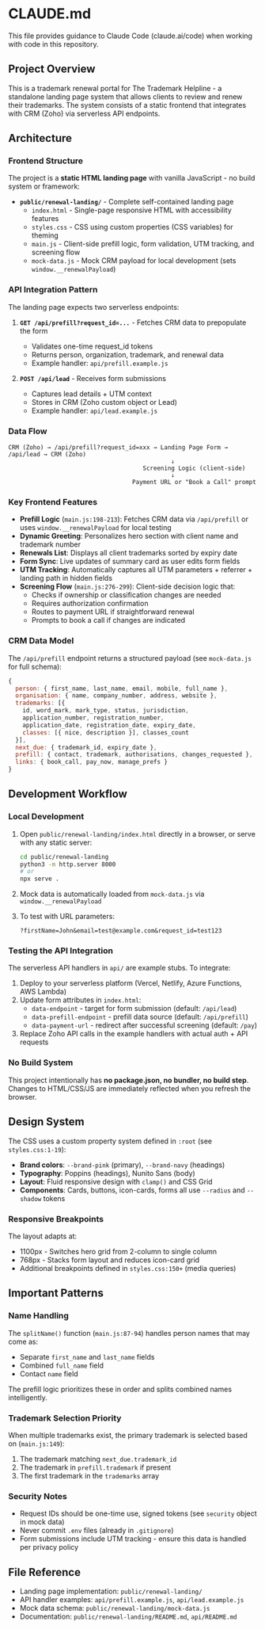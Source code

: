 # CLAUDE.md

This file provides guidance to Claude Code (claude.ai/code) when working with code in this repository.

## Project Overview

This is a trademark renewal portal for The Trademark Helpline - a standalone landing page system that allows clients to review and renew their trademarks. The system consists of a static frontend that integrates with CRM (Zoho) via serverless API endpoints.

## Architecture

### Frontend Structure

The project is a **static HTML landing page** with vanilla JavaScript - no build system or framework:

- **`public/renewal-landing/`** - Complete self-contained landing page
  - `index.html` - Single-page responsive HTML with accessibility features
  - `styles.css` - CSS using custom properties (CSS variables) for theming
  - `main.js` - Client-side prefill logic, form validation, UTM tracking, and screening flow
  - `mock-data.js` - Mock CRM payload for local development (sets `window.__renewalPayload`)

### API Integration Pattern

The landing page expects two serverless endpoints:

1. **`GET /api/prefill?request_id=...`** - Fetches CRM data to prepopulate the form
   - Validates one-time request_id tokens
   - Returns person, organization, trademark, and renewal data
   - Example handler: `api/prefill.example.js`

2. **`POST /api/lead`** - Receives form submissions
   - Captures lead details + UTM context
   - Stores in CRM (Zoho custom object or Lead)
   - Example handler: `api/lead.example.js`

### Data Flow

```
CRM (Zoho) → /api/prefill?request_id=xxx → Landing Page Form → /api/lead → CRM (Zoho)
                                              ↓
                                      Screening Logic (client-side)
                                              ↓
                                   Payment URL or "Book a Call" prompt
```

### Key Frontend Features

- **Prefill Logic** (`main.js:198-213`): Fetches CRM data via `/api/prefill` or uses `window.__renewalPayload` for local testing
- **Dynamic Greeting**: Personalizes hero section with client name and trademark number
- **Renewals List**: Displays all client trademarks sorted by expiry date
- **Form Sync**: Live updates of summary card as user edits form fields
- **UTM Tracking**: Automatically captures all UTM parameters + referrer + landing path in hidden fields
- **Screening Flow** (`main.js:276-299`): Client-side decision logic that:
  - Checks if ownership or classification changes are needed
  - Requires authorization confirmation
  - Routes to payment URL if straightforward renewal
  - Prompts to book a call if changes are indicated

### CRM Data Model

The `/api/prefill` endpoint returns a structured payload (see `mock-data.js` for full schema):

```javascript
{
  person: { first_name, last_name, email, mobile, full_name },
  organisation: { name, company_number, address, website },
  trademarks: [{
    id, word_mark, mark_type, status, jurisdiction,
    application_number, registration_number,
    application_date, registration_date, expiry_date,
    classes: [{ nice, description }], classes_count
  }],
  next_due: { trademark_id, expiry_date },
  prefill: { contact, trademark, authorisations, changes_requested },
  links: { book_call, pay_now, manage_prefs }
}
```

## Development Workflow

### Local Development

1. Open `public/renewal-landing/index.html` directly in a browser, or serve with any static server:
   ```bash
   cd public/renewal-landing
   python3 -m http.server 8000
   # or
   npx serve .
   ```

2. Mock data is automatically loaded from `mock-data.js` via `window.__renewalPayload`

3. To test with URL parameters:
   ```
   ?firstName=John&email=test@example.com&request_id=test123
   ```

### Testing the API Integration

The serverless API handlers in `api/` are example stubs. To integrate:

1. Deploy to your serverless platform (Vercel, Netlify, Azure Functions, AWS Lambda)
2. Update form attributes in `index.html`:
   - `data-endpoint` - target for form submission (default: `/api/lead`)
   - `data-prefill-endpoint` - prefill data source (default: `/api/prefill`)
   - `data-payment-url` - redirect after successful screening (default: `/pay`)
3. Replace Zoho API calls in the example handlers with actual auth + API requests

### No Build System

This project intentionally has **no package.json, no bundler, no build step**. Changes to HTML/CSS/JS are immediately reflected when you refresh the browser.

## Design System

The CSS uses a custom property system defined in `:root` (see `styles.css:1-19`):

- **Brand colors**: `--brand-pink` (primary), `--brand-navy` (headings)
- **Typography**: Poppins (headings), Nunito Sans (body)
- **Layout**: Fluid responsive design with `clamp()` and CSS Grid
- **Components**: Cards, buttons, icon-cards, forms all use `--radius` and `--shadow` tokens

### Responsive Breakpoints

The layout adapts at:
- 1100px - Switches hero grid from 2-column to single column
- 768px - Stacks form layout and reduces icon-card grid
- Additional breakpoints defined in `styles.css:150+` (media queries)

## Important Patterns

### Name Handling

The `splitName()` function (`main.js:87-94`) handles person names that may come as:
- Separate `first_name` and `last_name` fields
- Combined `full_name` field
- Contact `name` field

The prefill logic prioritizes these in order and splits combined names intelligently.

### Trademark Selection Priority

When multiple trademarks exist, the primary trademark is selected based on (`main.js:149`):
1. The trademark matching `next_due.trademark_id`
2. The trademark in `prefill.trademark` if present
3. The first trademark in the `trademarks` array

### Security Notes

- Request IDs should be one-time use, signed tokens (see `security` object in mock data)
- Never commit `.env` files (already in `.gitignore`)
- Form submissions include UTM tracking - ensure this data is handled per privacy policy

## File Reference

- Landing page implementation: `public/renewal-landing/`
- API handler examples: `api/prefill.example.js`, `api/lead.example.js`
- Mock data schema: `public/renewal-landing/mock-data.js`
- Documentation: `public/renewal-landing/README.md`, `api/README.md`
